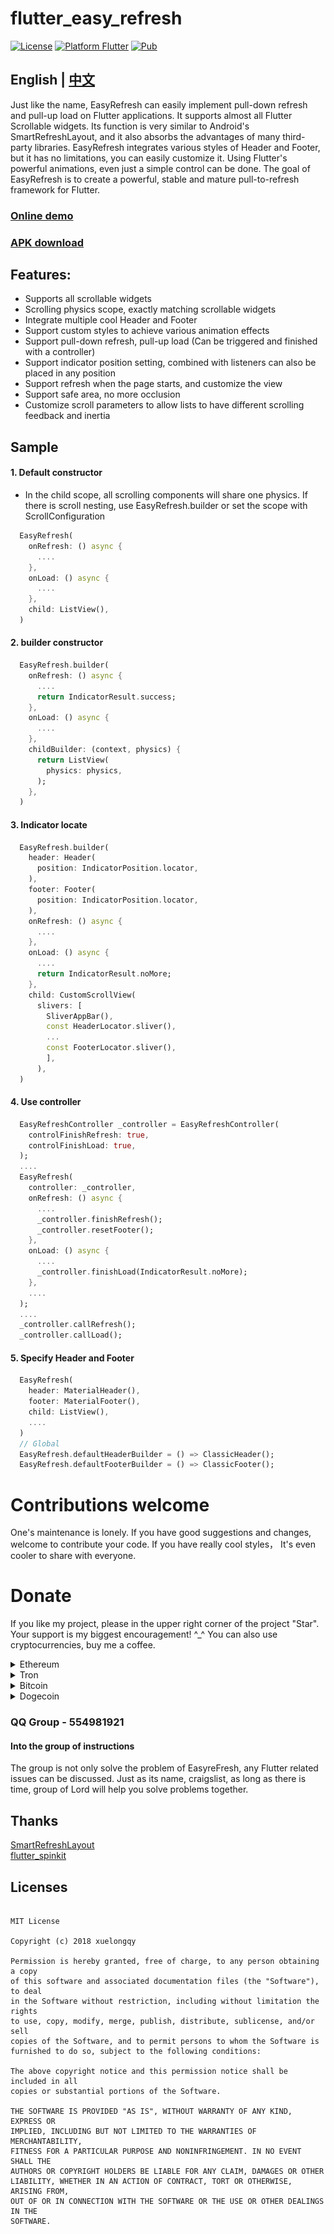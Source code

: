 # flutter_easy_refresh

[![License](https://img.shields.io/badge/license-MIT-green.svg)](/LICENSE)
[![Platform Flutter](https://img.shields.io/badge/platform-flutter-blue.svg)](https://flutter.dev)
[![Pub](https://img.shields.io/pub/v/easy_refresh)](https://pub.dev/packages/easy_refresh)

## English | [中文](https://github.com/xuelongqy/flutter_easy_refresh/blob/v3/README_CN.md)

Just like the name, EasyRefresh can easily implement pull-down refresh and pull-up load on Flutter applications. It supports almost all Flutter Scrollable widgets. Its function is very similar to Android's SmartRefreshLayout, and it also absorbs the advantages of many third-party libraries. EasyRefresh integrates various styles of Header and Footer, but it has no limitations, you can easily customize it. Using Flutter's powerful animations, even just a simple control can be done. The goal of EasyRefresh is to create a powerful, stable and mature pull-to-refresh framework for Flutter.

### [Online demo](https://xuelongqy.github.io/flutter_easy_refresh/)
### [APK download](https://github.com/xuelongqy/flutter_easy_refresh/releases)

## Features:

- Supports all scrollable widgets
- Scrolling physics scope, exactly matching scrollable widgets
- Integrate multiple cool Header and Footer
- Support custom styles to achieve various animation effects
- Support pull-down refresh, pull-up load (Can be triggered and finished with a controller)
- Support indicator position setting, combined with listeners can also be placed in any position
- Support refresh when the page starts, and customize the view
- Support safe area, no more occlusion
- Customize scroll parameters to allow lists to have different scrolling feedback and inertia

## Sample
#### 1. Default constructor
- In the child scope, all scrolling components will share one physics. If there is scroll nesting, use EasyRefresh.builder or set the scope with ScrollConfiguration
```dart
  EasyRefresh(
    onRefresh: () async {
      ....
    },
    onLoad: () async {
      ....
    },
    child: ListView(),
  )
```
#### 2. builder constructor
```dart
  EasyRefresh.builder(
    onRefresh: () async {
      ....
      return IndicatorResult.success; 
    },
    onLoad: () async {
      ....
    },
    childBuilder: (context, physics) {
      return ListView(
        physics: physics,
      );
    },
  )
```
#### 3. Indicator locate
```dart
  EasyRefresh.builder(
    header: Header(
      position: IndicatorPosition.locator,
    ),
    footer: Footer(
      position: IndicatorPosition.locator,
    ),
    onRefresh: () async {
      ....
    },
    onLoad: () async {
      ....
      return IndicatorResult.noMore;
    },
    child: CustomScrollView(
      slivers: [
        SliverAppBar(),
        const HeaderLocator.sliver(),
        ...
        const FooterLocator.sliver(),
        ],
      ),
  )
```
#### 4. Use controller
```dart
  EasyRefreshController _controller = EasyRefreshController(
    controlFinishRefresh: true,
    controlFinishLoad: true,
  );
  ....
  EasyRefresh(
    controller: _controller,
    onRefresh: () async {
      ....
      _controller.finishRefresh();
      _controller.resetFooter();
    },
    onLoad: () async {
      ....
      _controller.finishLoad(IndicatorResult.noMore);
    },
    ....
  );
  ....
  _controller.callRefresh();
  _controller.callLoad();
```
#### 5. Specify Header and Footer
```dart
  EasyRefresh(
    header: MaterialHeader(),
    footer: MaterialFooter(),
    child: ListView(),
    ....
  )
  // Global
  EasyRefresh.defaultHeaderBuilder = () => ClassicHeader();
  EasyRefresh.defaultFooterBuilder = () => ClassicFooter();
```

# Contributions welcome
One's maintenance is lonely. If you have good suggestions and changes, welcome to contribute your code. If you have really cool styles， It's even cooler to share with everyone.

# Donate
If you like my project, please in the upper right corner of the project "Star". Your support is my biggest encouragement! ^_^ You can also use cryptocurrencies, buy me a coffee.

<details>
<summary>Ethereum</summary>
<p>Ethereum series, ETH, BNB, MATIC, USDT and other tokens</p>
<pre>
0x949A007161651015b8A07D0255B75731d60be804
</pre>
<img src="https://raw.githubusercontent.com/xuelongqy/donation/master/ethereum_qr.png?raw=true" alt="Ethereum">
</details>

<details>
<summary>Tron</summary>
<p>Tron chain, TRX, USDT, USDC and other tokens</p>
<pre>
TKqkkyrjeox37cVG8G2HfHZrNMET1YbEfw
</pre>
<img src="https://raw.githubusercontent.com/xuelongqy/donation/master/tron_qr.png?raw=true" alt="Tron">
</details>

<details>
<summary>Bitcoin</summary>
<pre>
bc1qutj3gmn46vwmcsjnc5sjqax7kxx5xm6fvyg5vp
</pre>
<img src="https://raw.githubusercontent.com/xuelongqy/donation/master/bitcoin_qr.png?raw=true" alt="Bitcoin">
</details>

<details>
<summary>Dogecoin</summary>
<pre>
DLs1Btam1M13o9LxiErbe1UXy7iqfZyNRg
</pre>
<img src="https://raw.githubusercontent.com/xuelongqy/donation/master/dogecoin_qr.png?raw=true" alt="Dogecoin">
</details>

### QQ Group - 554981921
#### Into the group of instructions
The group is not only solve the problem of EasyreFresh, any Flutter related issues can be discussed. Just as its name, craigslist, as long as there is time, group of Lord will help you solve problems together.

## Thanks 
[SmartRefreshLayout](https://github.com/scwang90/SmartRefreshLayout)  
[flutter_spinkit](https://github.com/jogboms/flutter_spinkit)  

## Licenses

```
 
MIT License

Copyright (c) 2018 xuelongqy

Permission is hereby granted, free of charge, to any person obtaining a copy
of this software and associated documentation files (the "Software"), to deal
in the Software without restriction, including without limitation the rights
to use, copy, modify, merge, publish, distribute, sublicense, and/or sell
copies of the Software, and to permit persons to whom the Software is
furnished to do so, subject to the following conditions:

The above copyright notice and this permission notice shall be included in all
copies or substantial portions of the Software.

THE SOFTWARE IS PROVIDED "AS IS", WITHOUT WARRANTY OF ANY KIND, EXPRESS OR
IMPLIED, INCLUDING BUT NOT LIMITED TO THE WARRANTIES OF MERCHANTABILITY,
FITNESS FOR A PARTICULAR PURPOSE AND NONINFRINGEMENT. IN NO EVENT SHALL THE
AUTHORS OR COPYRIGHT HOLDERS BE LIABLE FOR ANY CLAIM, DAMAGES OR OTHER
LIABILITY, WHETHER IN AN ACTION OF CONTRACT, TORT OR OTHERWISE, ARISING FROM,
OUT OF OR IN CONNECTION WITH THE SOFTWARE OR THE USE OR OTHER DEALINGS IN THE
SOFTWARE.

 
```
